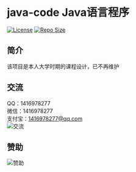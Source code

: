 # java-code Java语言程序

[![License](https://img.shields.io/github/license/ali1416/java-code?label=License)](https://opensource.org/licenses/BSD-3-Clause)
[![Repo Size](https://img.shields.io/github/repo-size/ali1416/java-code?label=Repo%20Size&color=success)](https://github.com/ALI1416/java-code/archive/refs/heads/master.zip)

## 简介

该项目是本人大学时期的课程设计，已不再维护

## 交流

QQ：1416978277  
微信：1416978277  
支付宝：1416978277@qq.com  
![交流](https://cdn.jsdelivr.net/gh/ALI1416/ALI1416/image/contact.png)

## 赞助

![赞助](https://cdn.jsdelivr.net/gh/ALI1416/ALI1416/image/donate.png)
